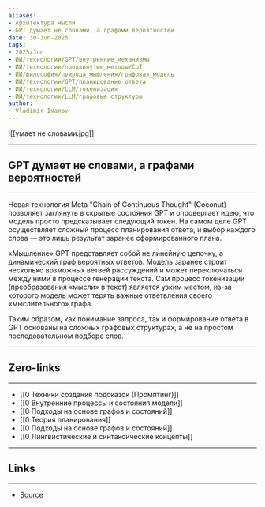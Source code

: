 ```yaml
---
aliases: 
- Архитектура мысли 
- GPT думает не словами, а графами вероятностей
date: 30-Jun-2025
tags:
- 2025/Jun
- ИИ/технологии/GPT/внутренние_механизмы
- ИИ/технологии/продвинутые_методы/CoT
- ИИ/философия/природа_мышления/графовая_модель
- ИИ/технологии/GPT/планирование_ответа
- ИИ/технологии/LLM/токенизация
- ИИ/технологии/LLM/графовые_структуры
author:
- Vladimir Ivanov
---
```

![[умает не словами.jpg]]

-----
##  **GPT думает не словами, а графами вероятностей**
-----
Новая технология Meta "Chain of Continuous Thought" (Coconut) позволяет заглянуть в скрытые состояния GPT и опровергает идею, что модель просто предсказывает следующий токен. На самом деле GPT осуществляет сложный процесс планирования ответа, и выбор каждого слова — это лишь результат заранее сформированного плана.

«Мышление» GPT представляет собой не линейную цепочку, а динамический граф вероятных ответов. Модель заранее строит несколько возможных ветвей рассуждений и может переключаться между ними в процессе генерации текста. Сам процесс токенизации (преобразования «мысли» в текст) является узким местом, из-за которого модель может терять важные ответвления своего «мыслительного» графа.

Таким образом, как понимание запроса, так и формирование ответа в GPT основаны на сложных графовых структурах, а не на простом последовательном подборе слов.

---
## Zero-links
---
- [[0 Техники создания подсказок (Промптинг)]]
- [[0 Внутренние процессы и состояния модели]]
- [[0 Подходы на основе графов и состояний]]
- [[0 Теория планирования]]
- [[0 Подходы на основе графов и состояний]]
- [[0 Лингвистические и синтаксические концепты]]

---
## Links
---
- [Source](https://t.me/turboproject/1743)
